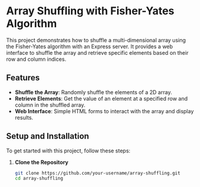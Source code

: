 # Array Shuffling with Fisher-Yates Algorithm

This project demonstrates how to shuffle a multi-dimensional array using the Fisher-Yates algorithm with an Express server. It provides a web interface to shuffle the array and retrieve specific elements based on their row and column indices.

## Features

- **Shuffle the Array**: Randomly shuffle the elements of a 2D array.
- **Retrieve Elements**: Get the value of an element at a specified row and column in the shuffled array.
- **Web Interface**: Simple HTML forms to interact with the array and display results.

## Setup and Installation

To get started with this project, follow these steps:

1. **Clone the Repository**

   ```bash
   git clone https://github.com/your-username/array-shuffling.git
   cd array-shuffling
